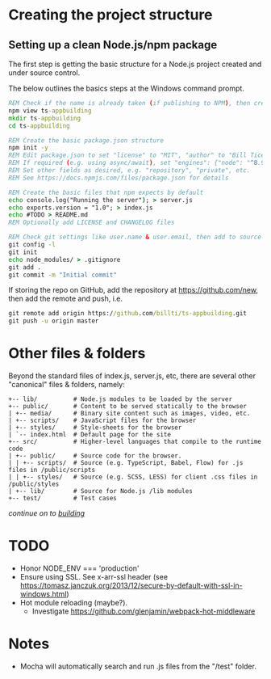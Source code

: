 # Creating the project structure

## Setting up a clean Node.js/npm package
The first step is getting the basic structure for a Node.js project created and under source control.

The below outlines the basics steps at the Windows command prompt.

```bat
REM Check if the name is already taken (if publishing to NPM), then create the folder if not
npm view ts-appbuilding
mkdir ts-appbuilding
cd ts-appbuilding

REM Create the basic package.json structure
npm init -y
REM Edit package.json to set "license" to "MIT", "author" to "Bill Ticehurst <billti@hotmail.com>"
REM If required (e.g. using async/await), set "engines": {"node": "^8.9.4"}
REM Set other fields as desired, e.g. "repository", "private", etc.
REM See https://docs.npmjs.com/files/package.json for details

REM Create the basic files that npm expects by default
echo console.log("Running the server"); > server.js
echo exports.version = "1.0"; > index.js
echo #TODO > README.md
REM Optionally add LICENSE and CHANGELOG files

REM Check git settings like user.name & user.email, then add to source control
git config -l
git init
echo node_modules/ > .gitignore
git add .
git commit -m "Initial commit"
```

If storing the repo on GitHub, add the repository at https://github.com/new, then add the remote and push, i.e.

```bat
git remote add origin https://github.com/billti/ts-appbuilding.git
git push -u origin master
```

# Other files & folders
Beyond the standard files of index.js, server.js, etc, there are several other "canonical" files & folders, namely:

```text
+-- lib/          # Node.js modules to be loaded by the server
+-- public/       # Content to be served statically to the browser
| +-- media/      # Binary site content such as images, video, etc.
| +-- scripts/    # JavaScript files for the browser
| +-- styles/     # Style-sheets for the browser
| `-- index.html  # Default page for the site
+-- src/          # Higher-level languages that compile to the runtime code
| +-- public/     # Source code for the browser.
| | +-- scripts/  # Source (e.g. TypeScript, Babel, Flow) for .js files in /public/scripts
| | +-- styles/   # Source (e.g. SCSS, LESS) for client .css files in /public/styles
| +-- lib/        # Source for Node.js /lib modules
+-- test/         # Test cases
```

_continue on to [building](build.md)_

# TODO

 - Honor NODE_ENV === 'production'
 - Ensure using SSL. See x-arr-ssl header (see https://tomasz.janczuk.org/2013/12/secure-by-default-with-ssl-in-windows.html)
 - Hot module reloading (maybe?).
   - Investigate https://github.com/glenjamin/webpack-hot-middleware

# Notes

 - Mocha will automatically search and run .js files from the "/test" folder.
